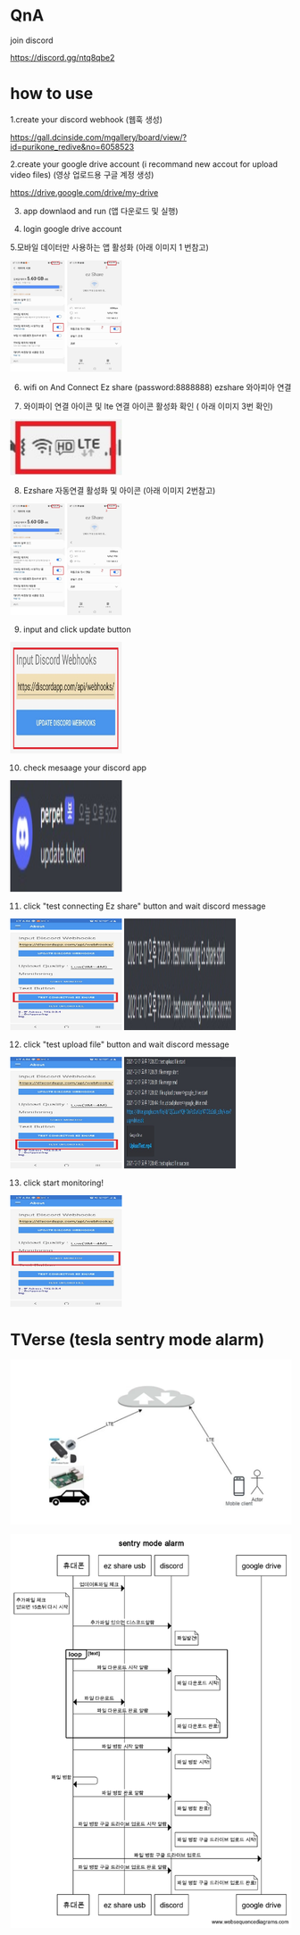 # QnA

join discord

https://discord.gg/ntq8qbe2

# how to use

1.create your discord webhook (웹훅 생성)

https://gall.dcinside.com/mgallery/board/view/?id=purikone_redive&no=6058523

2.create your google drive account (i recommand new accout for upload video files) (영상 업로드용 구글 계정 생성)

https://drive.google.com/drive/my-drive

3. app downlaod and run (앱 다운로드 및 실행)

4. login google drive account

5.모바일 데이터만 사용하는 앱 활성화 (아래 이미지 1 번참고)

<img src="https://github.com/perpet99/TVerse/blob/master/3.jpg" width="200" height="200">

6. wifi on And Connect Ez share (password:8888888)  ezshare 와아피아 연결

7. 와이파이 연결 아이콘 및 lte 연결 아이콘 활성화 확인 ( 아래 이미지 3번 확인)

<img src="https://github.com/perpet99/TVerse/blob/master/4.jpg" width="200" height="100">

8. Ezshare 자동연결 활성화 및 아이콘 (아래 이미지 2번참고)
<img src="https://github.com/perpet99/TVerse/blob/master/3.jpg" width="200" height="200">



9. input and click update button 

<img src="https://github.com/perpet99/TVerse/blob/master/5.jpg" width="200" height="200">

10. check mesaage  your discord app

<img src="https://github.com/perpet99/TVerse/blob/master/6.jpg" width="200" height="200">

11. click "test connecting Ez share" button and wait discord message

<img src="https://github.com/perpet99/TVerse/blob/master/10.jpg" width="200" height="200">

<img src="https://github.com/perpet99/TVerse/blob/master/8.jpg" width="200" height="200">


12. click "test upload file" button and wait discord message  

<img src="https://github.com/perpet99/TVerse/blob/master/11.jpg" width="200" height="200">

<img src="https://github.com/perpet99/TVerse/blob/master/9.jpg" width="200" height="200">


13. click start monitoring!

<img src="https://github.com/perpet99/TVerse/blob/master/12.jpg" width="200" height="200">




# TVerse (tesla sentry mode alarm)

![image](https://github.com/perpet99/TVerse/blob/master/36e045cf063897c40055ab6ba3f81c60.jpg)

![image](https://github.com/perpet99/TVerse/blob/master/sentry_mode_alarm.png)


